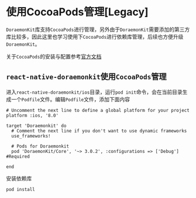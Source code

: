 # 使用CocoaPods管理[Legacy]

`DoraemonKit`库支持`CocoaPods`进行管理，另外由于`DoraemonKit`需要添加的第三方库比较多，因此这里也学习使用下`CocoaPods`进行依赖库管理，后续也方便升级`DoraemonKit`。

关于`CocoaPods`的安装与配置参考[官方文档](https://guides.cocoapods.org/using/getting-started.html)

## `react-native-doraemonkit`使用`CocoaPods`管理

进入`react-native-doraemonkit/ios`目录，运行`pod init`命令，会在当前目录生成一个`Podfile`文件。编辑`Podfile`文件，添加下面内容

```
# Uncomment the next line to define a global platform for your project
platform :ios, '8.0'

target 'Doraemonkit' do
  # Comment the next line if you don't want to use dynamic frameworks
  use_frameworks!

  # Pods for Doraemonkit
  pod 'DoraemonKit/Core', '~> 3.0.2', :configurations => ['Debug'] #Required

end
```

安装依赖库

```sh
pod install
```

